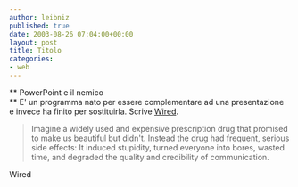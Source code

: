 ```yaml
---
author: leibniz
published: true
date: 2003-08-26 07:04:00+00:00
layout: post
title: Titolo
categories:
- web
---
```


 ** PowerPoint e il nemico   
**   E' un programma nato per essere complementare ad una presentazione e invece ha finito per sostituirla. Scrive  [ Wired](http://www.wired.com/wired/archive/11.09/ppt2.html).

>  
> 
>   Imagine a widely used and expensive prescription drug that promised to make us beautiful but didn't. Instead the drug had frequent, serious side effects: It induced stupidity, turned everyone into bores, wasted time, and degraded the quality and credibility of communication.

Wired
